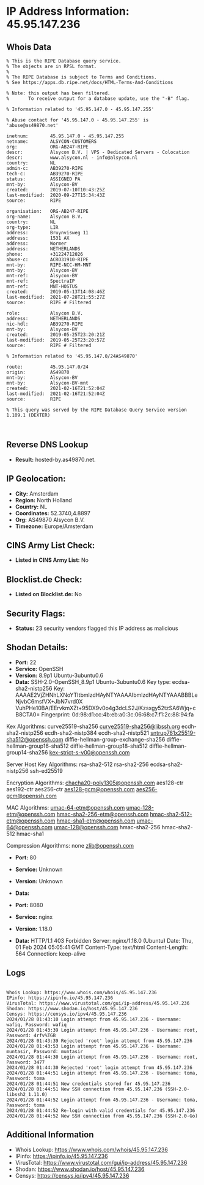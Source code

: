 # IP Address Information: 45.95.147.236

## Whois Data
```
% This is the RIPE Database query service.
% The objects are in RPSL format.
%
% The RIPE Database is subject to Terms and Conditions.
% See https://apps.db.ripe.net/docs/HTML-Terms-And-Conditions

% Note: this output has been filtered.
%       To receive output for a database update, use the "-B" flag.

% Information related to '45.95.147.0 - 45.95.147.255'

% Abuse contact for '45.95.147.0 - 45.95.147.255' is 'abuse@as49870.net'

inetnum:        45.95.147.0 - 45.95.147.255
netname:        ALSYCON-CUSTOMERS
org:            ORG-AB247-RIPE
descr:          Alsycon B.V. | VPS - Dedicated Servers - Colocation
descr:          www.alsycon.nl - info@alsycon.nl
country:        NL
admin-c:        AB39270-RIPE
tech-c:         AB39270-RIPE
status:         ASSIGNED PA
mnt-by:         Alsycon-BV
created:        2019-07-10T10:43:25Z
last-modified:  2020-09-27T15:34:43Z
source:         RIPE

organisation:   ORG-AB247-RIPE
org-name:       Alsycon B.V.
country:        NL
org-type:       LIR
address:        Bruynvisweg 11
address:        1531 AX
address:        Wormer
address:        NETHERLANDS
phone:          +31224712026
abuse-c:        ACRO31910-RIPE
mnt-by:         RIPE-NCC-HM-MNT
mnt-by:         Alsycon-BV
mnt-ref:        Alsycon-BV
mnt-ref:        SpectraIP
mnt-ref:        MNT-HOSTUS
created:        2019-05-13T14:08:46Z
last-modified:  2021-07-28T21:55:27Z
source:         RIPE # Filtered

role:           Alsycon B.V.
address:        NETHERLANDS
nic-hdl:        AB39270-RIPE
mnt-by:         Alsycon-BV
created:        2019-05-25T23:20:21Z
last-modified:  2019-05-25T23:20:57Z
source:         RIPE # Filtered

% Information related to '45.95.147.0/24AS49870'

route:          45.95.147.0/24
origin:         AS49870
mnt-by:         Alsycon-BV
mnt-by:         Alsycon-BV-mnt
created:        2021-02-16T21:52:04Z
last-modified:  2021-02-16T21:52:04Z
source:         RIPE

% This query was served by the RIPE Database Query Service version 1.109.1 (DEXTER)



```
## Reverse DNS Lookup
- **Result:** hosted-by.as49870.net.

## IP Geolocation:
- **City:** Amsterdam
- **Region:** North Holland
- **Country:** NL
- **Coordinates:** 52.3740,4.8897
- **Org:** AS49870 Alsycon B.V.
- **Timezone:** Europe/Amsterdam

## CINS Army List Check:
- **Listed in CINS Army List:** 
No

## Blocklist.de Check:
- **Listed on Blocklist.de:** 
No

## Security Flags:
- **Status:** 23 security vendors flagged this IP address as malicious

## Shodan Details:
- **Port:** 22
- **Service:** OpenSSH
- **Version:** 8.9p1 Ubuntu-3ubuntu0.6
- **Data:** SSH-2.0-OpenSSH_8.9p1 Ubuntu-3ubuntu0.6
Key type: ecdsa-sha2-nistp256
Key: AAAAE2VjZHNhLXNoYTItbmlzdHAyNTYAAAAIbmlzdHAyNTYAAABBBLeNjvbC6msfVX+JbN7vrd0X
VuhPHe10BA/EErvkmXZt+95DX9v0o4g3dcLS2J/Kzsxgy52tzSA6Wjq+cB8CTA0=
Fingerprint: 0d:98:d1:cc:4b:eb:a0:3c:06:68:c7:f1:2c:88:94:fa

Kex Algorithms:
	curve25519-sha256
	curve25519-sha256@libssh.org
	ecdh-sha2-nistp256
	ecdh-sha2-nistp384
	ecdh-sha2-nistp521
	sntrup761x25519-sha512@openssh.com
	diffie-hellman-group-exchange-sha256
	diffie-hellman-group16-sha512
	diffie-hellman-group18-sha512
	diffie-hellman-group14-sha256
	kex-strict-s-v00@openssh.com

Server Host Key Algorithms:
	rsa-sha2-512
	rsa-sha2-256
	ecdsa-sha2-nistp256
	ssh-ed25519

Encryption Algorithms:
	chacha20-poly1305@openssh.com
	aes128-ctr
	aes192-ctr
	aes256-ctr
	aes128-gcm@openssh.com
	aes256-gcm@openssh.com

MAC Algorithms:
	umac-64-etm@openssh.com
	umac-128-etm@openssh.com
	hmac-sha2-256-etm@openssh.com
	hmac-sha2-512-etm@openssh.com
	hmac-sha1-etm@openssh.com
	umac-64@openssh.com
	umac-128@openssh.com
	hmac-sha2-256
	hmac-sha2-512
	hmac-sha1

Compression Algorithms:
	none
	zlib@openssh.com


- **Port:** 80
- **Service:** Unknown
- **Version:** Unknown
- **Data:** 

- **Port:** 8080
- **Service:** nginx
- **Version:** 1.18.0
- **Data:** HTTP/1.1 403 Forbidden
Server: nginx/1.18.0 (Ubuntu)
Date: Thu, 01 Feb 2024 05:05:41 GMT
Content-Type: text/html
Content-Length: 564
Connection: keep-alive



## Logs
```

Whois Lookup: https://www.whois.com/whois/45.95.147.236
IPinfo: https://ipinfo.io/45.95.147.236
VirusTotal: https://www.virustotal.com/gui/ip-address/45.95.147.236
Shodan: https://www.shodan.io/host/45.95.147.236
Censys: https://censys.io/ipv4/45.95.147.236
2024/01/28 01:43:10 Login attempt from 45.95.147.236 - Username: wafiq, Password: wafiq
2024/01/28 01:43:39 Login attempt from 45.95.147.236 - Username: root, Password: 4rfv%TGB
2024/01/28 01:43:39 Rejected 'root' login attempt from 45.95.147.236
2024/01/28 01:43:53 Login attempt from 45.95.147.236 - Username: muntasir, Password: muntasir
2024/01/28 01:44:30 Login attempt from 45.95.147.236 - Username: root, Password: 3477
2024/01/28 01:44:30 Rejected 'root' login attempt from 45.95.147.236
2024/01/28 01:44:51 Login attempt from 45.95.147.236 - Username: toma, Password: toma
2024/01/28 01:44:51 New credentials stored for 45.95.147.236
2024/01/28 01:44:51 New SSH connection from 45.95.147.236 (SSH-2.0-libssh2_1.11.0)
2024/01/28 01:44:52 Login attempt from 45.95.147.236 - Username: toma, Password: toma
2024/01/28 01:44:52 Re-login with valid credentials for 45.95.147.236
2024/01/28 01:44:52 New SSH connection from 45.95.147.236 (SSH-2.0-Go)

```
## Additional Information
- Whois Lookup: https://www.whois.com/whois/45.95.147.236
- IPinfo: https://ipinfo.io/45.95.147.236
- VirusTotal: https://www.virustotal.com/gui/ip-address/45.95.147.236
- Shodan: https://www.shodan.io/host/45.95.147.236
- Censys: https://censys.io/ipv4/45.95.147.236

